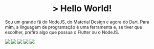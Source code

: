 <h1 style=" text-align: center ">> Hello World! </h1>

Sou um grande fã do NodeJS, do Material Design e agora do Dart. Para mim, a linguagem de programação é uma ferramenta e, se tiver que escolher, prefiro algo que possua o Flutter ou o NodeJS.

<div class=''>
      <img src="https://img.shields.io/badge/Vue.js-35495E?style=for-the-badge&amp;logo=vue.js&amp;logoColor=4FC08D"/>
      <img src="https://img.shields.io/badge/Flutter-02569B?style=for-the-badge&amp;logo=flutter&amp;logoColor=white"/>
      <img src="https://img.shields.io/badge/Node.js-43853D?style=for-the-badge&amp;logo=node.js&amp;logoColor=white"/>
      <img src="https://img.shields.io/badge/MongoDB-4EA94B?style=for-the-badge&amp;logo=mongodb&amp;logoColor=white"/>
      <img src="https://img.shields.io/badge/Visual_Studio_Code-0078D4?style=for-the-badge&amp;logo=visual%20studio%20code&amp;logoColor=white"/>

</div>

